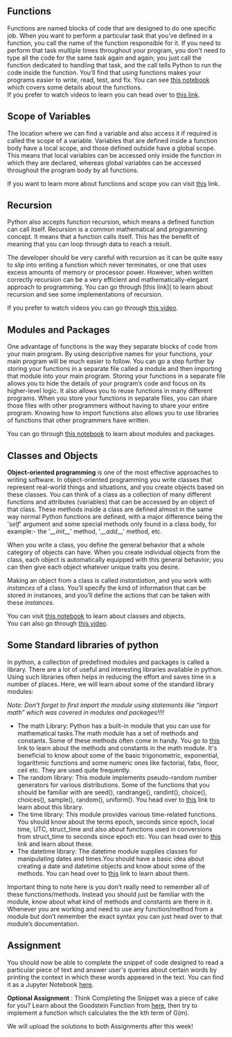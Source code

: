 ## Functions
Functions are named blocks of code that are designed to do one specific job. When you want to perform a particular task that you’ve defined in a function, you call the name of the function responsible for it. If you need to perform that task multiple times throughout your program, you don't need to type all the code for the same task again and again; you just call the function dedicated to handling that task, and the call tells Python to run the code inside the function. You’ll find that using functions makes your programs easier to write, read, test, and fix.
You can see [this notebook](https://github.com/Karrthik-Arya/TSS-2021/blob/main/Python%20%26%20its%20Applications/Week-1/Functions.ipynb) which covers some details about the functions.  
If you prefer to watch videos to learn you can head over to [this link](https://www.youtube.com/watch?v=1OuRhD7FmTA&list=PLzMcBGfZo4-mFu00qxl0a67RhjjZj3jXm&index=12).

## Scope of Variables
The location where we can find a variable and also access it if required is called the scope of a variable. Variables that are defined inside a function body have a local scope, and those defined outside have a global scope. This means that local variables can be accessed only inside the function in which they are declared, whereas global variables can be accessed throughout the program body by all functions.

If you want to learn more about functions and scope you can visit [this](https://automatetheboringstuff.com/2e/chapter3/) link.

## Recursion
Python also accepts function recursion, which means a defined function can call itself.
Recursion is a common mathematical and programming concept. It means that a function calls itself. This has the benefit of meaning that you can loop through data to reach a result.

The developer should be very careful with recursion as it can be quite easy to slip into writing a function which never terminates, or one that uses excess amounts of memory or processor power. However, when written correctly recursion can be a very efficient and mathematically-elegant approach to programming.
You can go through [this link]( to learn about recursion and see some implementations of recursion. 

If you prefer to watch videos you can go through [this video](https://www.youtube.com/watch?v=zbfRgC3kukk).

## Modules and Packages
One advantage of functions is the way they separate blocks of code from your main program. By using descriptive names for your functions, your main program will be much easier to follow. You can go a step further by storing your functions in a separate file called a module and then importing that module into your main program.
Storing your functions in a separate file allows you to hide the details of your program’s code and focus on its higher-level logic. It also allows you to reuse functions in many different programs. When you store your functions in separate files, you can share those files with other programmers without having to share your entire program. Knowing how to import functions also allows you to use libraries of functions that other programmers have written.

You can go through [this notebook](https://github.com/Karrthik-Arya/TSS-2021/blob/main/Python%20%26%20its%20Applications/Week-1/Modules_and_Packages.ipynb) to learn about modules and packages.

## Classes and Objects
**Object-oriented programming** is one of the most effective approaches to writing software. In object-oriented programming you write classes that represent real-world things and situations, and you create objects based on these classes. You can think of a class as a collection of many different functions and attributes (variables) that can be accessed by an object of that class. These methods inside a class are defined almost in the same way normal Python functions are defined, with a major difference being the '_self_' argument and some special methods only found in a class body, for example:- the '_\_\_init___' method, '_\_\_add___' method, etc.

When you write a class, you define the general behavior that a whole category of objects can have. When you create individual objects from the class, each object is automatically equipped with this general behavior; you can then give each object whatever unique traits you desire.

Making an object from a class is called _instantiation_, and you work with _instances_ of a class. You’ll specify the kind of information that can be stored in instances, and you’ll define the actions that can be taken with these _instances_.

You can visit [this notebook](https://github.com/Karrthik-Arya/TSS-2021/blob/main/Python%20%26%20its%20Applications/Week-1/Classes.ipynb) to learn about classes and objects.   
You can also go through [this video](https://www.youtube.com/watch?v=jQiUOV15IRI&list=PLzMcBGfZo4-l1MqB1zoYfqzlj_HH-ZzXt&index=2).

## Some Standard libraries of python

In python, a collection of predefined modules and packages is called a library. There are a lot of useful and interesting libraries available in python. Using such libraries often helps in reducing the effort and saves time in a number of places. Here, we will learn about some of the standard library modules:

_Note: Don’t forget to first import the module using statements like “import math” which was covered in modules and packages!!!!_ 
- The math Library: Python has a built-in module that you can use for mathematical tasks.The math module has a set of methods and constants. Some of these methods often come in handy. You go to [this](https://docs.python.org/3/library/math.html) link to learn about the methods and constants in the math module. It's beneficial to know about some of the basic trigonometric, exponential, logarithmic functions and some numeric ones like factorial, fabs, floor, ceil etc. They are used quite frequently.  
- The random library:  This module implements pseudo-random number generators for various distributions. Some of the functions that you should be familiar with are seed(), randrange(), randint(), choice(), choices(), sample(), random(), uniform(). You head over to [this](https://docs.python.org/3/library/random.html) link to learn about this library.
- The time library: This module provides various time-related functions. You should know about the terms epoch, seconds since epoch, local time, UTC, struct_time and also  about functions used in conversions from struct_time to seconds since epoch etc. You can head over to [this](https://realpython.com/python-time-module/) link and learn about these. 
- The datetime library:  The datetime module supplies classes for manipulating dates and times.You should have a basic idea about creating a date and datetime objects and know about some of the methods. You can head over to [this](https://www.geeksforgeeks.org/python-datetime-module-with-examples/) link to learn about them. 

Important thing to note here is you don’t really need to remember all of these functions/methods. Instead you should just be familiar with the module, know about what kind of methods and constants are there in it. Whenever you are working and need to use any function/method from a module but don’t remember the exact syntax you can just head over to that module’s documentation.


## Assignment

You should now be able to complete the snippet of code designed to read a particular piece of text and answer user's queries about certain words by printing the context in which these words appeared in the text. You can find it as a Jupyter Notebook [here](https://github.com/thevaliantthird/Python-TSS/blob/main/Week1/AssignmentForSnippetCompletion.ipynb).

**Optional Assignment** : Think Completing the Snippet was a piece of cake for you? Learn about the Goodstein Function from [here](https://en.wikipedia.org/wiki/Goodstein%27s_theorem#Goodstein_sequences), then try to implement a function which calculates the the kth term of G(m). 

We will upload the solutions to both Assignments after this week!


